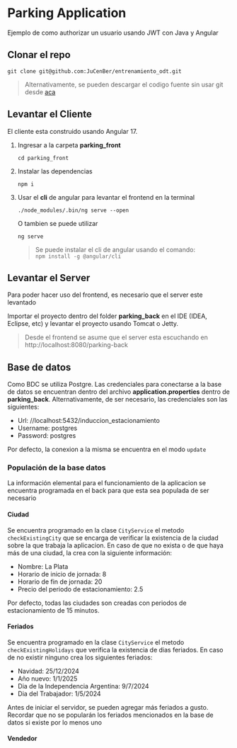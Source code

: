 # Parking Application
Ejemplo de como authorizar un usuario usando JWT con Java y Angular

## Clonar el repo

```shell 
git clone git@github.com:JuCenBer/entrenamiento_odt.git
```

> Alternativamente, se pueden descargar el codigo fuente sin usar git desde [aca](https://github.com/JuCenBer/entrenamiento_odt/archive/refs/heads/main.zip)
## Levantar el Cliente
El cliente esta construido usando Angular 17. 

1. Ingresar a la carpeta __parking_front__  
    ```shell
    cd parking_front
    ```
2. Instalar las dependencias  
    ```shell 
    npm i
    ```
3. Usar el __cli__ de angular para levantar el frontend en la terminal
    ```shell 
    ./node_modules/.bin/ng serve --open
    ```
    O tambien se puede utilizar
    ```
    ng serve
    ```
    > Se puede instalar el cli de angular usando el comando:   
    ```npm install -g @angular/cli ```

## Levantar el Server
Para poder hacer uso del frontend, es necesario que el server este levantado

Importar el proyecto dentro del folder __parking_back__ en el IDE (IDEA, Eclipse, etc) y levantar el proyecto usando Tomcat o Jetty. 
> Desde el frontend se asume que el server esta escuchando en http://localhost:8080/parking-back

## Base de datos
Como BDC se utiliza Postgre. Las credenciales para conectarse a la base de datos se encuentran dentro del archivo __application.properties__ dentro de __parking_back__.
Alternativamente, de ser necesario, las credenciales son las siguientes:
* Url: //localhost:5432/induccion_estacionamiento
* Username: postgres
* Password: postgres

Por defecto, la conexion a la misma se encuentra en el modo ```update``` 

### Populación de la base datos
La información elemental para el funcionamiento de la aplicacion se encuentra programada en el back para que esta sea populada de ser necesario
#### Ciudad
Se encuentra programado en la clase `CityService` el metodo `checkExistingCity` que se encarga de verificar la existencia de la ciudad sobre la que trabaja la aplicacion. En caso de que no exista o de que haya más de una ciudad, la crea con la siguiente información:
* Nombre: La Plata
* Horario de inicio de jornada: 8
* Horario de fin de jornada: 20
* Precio del periodo de estacionamiento: 2.5

Por defecto, todas las ciudades son creadas con periodos de estacionamiento de 15 minutos.
#### Feriados
Se encuentra programado en la clase `CityService` el metodo `checkExistingHolidays` que verifica la existencia de dias feriados. En caso de no existir ninguno crea los siguientes feriados:
* Navidad: 25/12/2024
* Año nuevo: 1/1/2025
* Dia de la Independencia Argentina: 9/7/2024
* Dia del Trabajador: 1/5/2024
  
Antes de iniciar el servidor, se pueden agregar más feriados a gusto. Recordar que no se popularán los feriados mencionados en la base de datos si existe por lo menos uno
#### Vendedor
